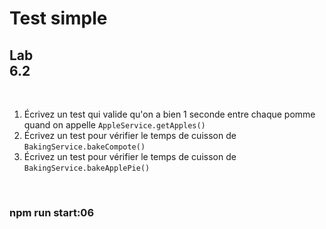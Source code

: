 <!-- .slide: class="exercice" -->

# Test simple

## Lab <br/>6.2

<br>

1. Écrivez un test qui valide qu'on a bien 1 seconde entre chaque pomme quand on appelle `AppleService.getApples()`
2. Écrivez un test pour vérifier le temps de cuisson de `BakingService.bakeCompote()`
3. Écrivez un test pour vérifier le temps de cuisson de `BakingService.bakeApplePie()`

<br>

### npm run start:06
